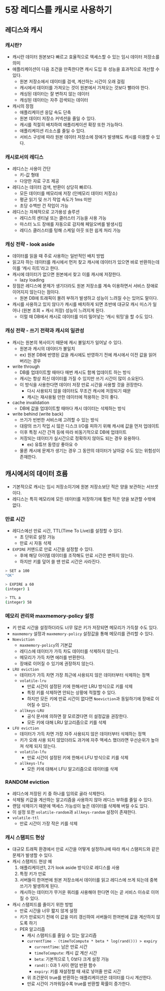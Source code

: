 # 5장 레디스를 캐시로 사용하기
## 레디스와 캐시

### 캐시란?

- 캐시란 데이터 원본보다 빠르고 효율적으로 엑세스할 수 있는 임시 데이터 저장소를 의미
- 애플리케이션이 다음 조건을 만족한다면 캐시 도입 후 성능을 효과적으로 개선할 수 있다.
    - 원본 저장소에서 데이터를 검색, 계산하는 시간이 오래 걸림
    - 캐시에서 데이터를 가져오는 것이 원본에서 가져오는 것보다 빨라야 한다.
    - 캐싱된 데이터는 잘 변하지 않는 데이터
    - 캐싱된 데이터는 자주 검색되는 데이터
- 캐시의 장점
    - 애플리케이션 응답 속도 단축
    - 원본 데이터 저장소 커넥션을 줄일 수 있다.
    - 캐시를 적절히 배치하여 애플리케이션 확장 또한 가능하다.
    - 애플리케이션 리소스를 줄일 수 있다.
    - 서비스 구성에 따라 원본 데이터 저장소에 장애가 발생해도 캐시를 이용할 수 있다.

### 캐시로서의 레디스

- 레디스는 사용이 간단
    - 키-값 형태
    - 다양한 자료 구조 제공
- 레디스는 데이터 검색, 반환이 상당히 빠르다.
    - 모든 데이터를 메모리에 저장 (인메모리 데이터 저장소)
    - 평균 읽기 및 쓰기 작업 속도가 1ms 미만
    - 초당 수백만 건 작업이 가능
- 레디스는 자체적으로 고가용성 솔루션
    - 레디스의 센티널 또는 클러스터 기능을 사용 가능
    - 마스터 노드 장애를 자동으로 감지해 페일오버를 발생시킴
    - 레디스 클러스터를 텅해 스케일 아웃 또한 쉽게 처리 가능
### 캐싱 전략 - look aside

- 데이터를 읽을 때 주로 사용하는 일반적인 배치 방법
- 읽고자 하는 데이터를 캐시에서 먼저 찾고 캐시에 데이터가 있으면 바로 반환하는데 이를 ‘캐시 히트’라고 한다.
- 캐시에 데이터가 없으면 원본에서 찾고 이를 캐시에 저장한다.
  - lazy loading
- 장점은 레디스에 문제가 생기더라도 원본 저장소를 계속 이용하면서 서비스 장애로 이어지지 않는다는 점이다.
  - 원본 DB에 트래픽이 몰려 부하가 발생하고 성능이 느려질 수는 있어도 말이다.
- 캐시를 사용하고 있지 않다가 캐시를 배치하게 되면 초반에 대규모 캐시 미스가 일어나 (원본 조회 + 캐시 저장) 성능이 느려지게 된다.
  - 이럴 때 DB에서 캐시로 데이터를 미리 밀어넣는 ‘캐시 워밍’을 할 수도 있다.

### 캐싱 전략 - 쓰기 전략과 캐시의 일관성

- 캐시는 원본의 복사이기 때문에 캐시 불일치가 일어날 수 있다.
  - 원본과 캐시의 데이터가 불일치
  - ex) 원본 DB에 반영된 값을 캐시에도 반영하기 전에 캐시에서 이전 값을 읽어 버리는 경우
- write through
  - DB를 업데이트할 때마다 매번 캐시도 함께 업데이트 하는 방식
  - 캐시는 항상 최신 데이터를 가질 수 있지만 쓰기 시간이 많이 소요된다.
  - 이 방식을 사용한다면 데이터 저장 만료 시간을 사용할 것을 권장한다.
    - 다시 사용되지 않을 데이터도 무조건 캐시에 저장되기 때문
    - 캐시는 재사용될 만한 데이터에 적용하는 것이 좋다.
- cache invalidation
  - DB에 값을 업데이트할 때마다 캐시 데이터는 삭제하는 방식
- write behind (write back)
  - 쓰기가 빈번한 서비스에 고려할 수 있는 방식
  - 대량의 쓰기 작업 시 많은 디스크 I/O를 피하기 위해 캐시에 값을 먼저 업데이트
  - 이후 특정 시간 간격 등에 따라 비동기적으로 DB에 업데이트
  - 저장되는 데이터가 실시간으로 정확하지 않아도 되는 경우 유용하다.
    - ex) 유튜브 동영상 좋아요 수
  - 물론 캐시에 문제가 생기는 경우 그 동안의 데이터가 날아갈 수도 있는 위험성이 존재한다.

## 캐시에서의 데이터 흐름

- 기본적으로 캐시는 임시 저장소이기에 원본 저장소보단 적은 양을 보관하는 서브셋이다.
- 레디스는 특히 메모리에 모든 데이터를 저장하기에 훨씬 적은 양을 보관할 수밖에 없다.

### 만료 시간

- 레디스에선 만료 시간, TTL(Time To Live)를 설정할 수 있다.
  - 초 단위로 설정 가능
  - 만료 시 자동 삭제
- `EXPIRE` 커맨드로 만료 시간을 설정할 수 있다.
  - 후에 해당 아이템 데이터를 조작해도 만료 시간은 변하지 않는다.
  - 하지만 키를 덮어 쓸 땐 만료 시간은 사라진다.

```bash
> SET a 100
"OK"

> EXPIRE a 60
(integer) 1

> TTL a
(integer) 58
```

### 메모리 관리와 maxmemory-policy 설정

- 키 만료 시간을 설정하더라도 너무 많은 키가 저장되면 메모리가 가득찰 수도 있다.
- `maxmemory` 설정과 `maxmemory-policy` 설정값을 통해 메모리를 관리할 수 있다.
- `Noeviction`
  - `maxmemory-policy`의 기본값
  - 레디스에 데이터가 가득 차도 데이터를 삭제하지 않는다.
  - 메모리가 가득 차면 에러를 반환한다.
  - 장애로 이어질 수 있기에 권장하지 않는다.
- `LRU eviction`
  - 데이터가 가득 차면 가장 최근에 사용되지 않은 데이터부터 삭제하는 정책
  - `volatile-lru`
    - 만료 시간이 설정된 키에 한해서만 LRU 방식으로 키를 삭제
    - 특정 키를 삭제하면 안되는 상황에 적절할 수 있다.
    - 하지만 모든 키에 만료 시간이 없다면 `Noeviction`과 동일하기에 장애로 이어질 수 있다.
  - `allkeys-LRU`
    - 공식 문서에 의하면 잘 모르겠다면 이 설정값을 권장한다.
    - 모든 키에 대해 LRU 알고리즘으로 키를 삭제
- `LFU eviction`
  - 데이터가 가득 차면 가장 자주 사용되지 않은 데이터부터 삭제하는 정책
  - 키가 오래 사용 되지 않았더라도 과거에 자주 액세스 했더라면 우선순위가 높아져 삭제 되지 않는다.
  - `volatile-lfu`
    - 만료 시간이 설정된 키에 한해서 LFU 방식으로 키를 삭제
  - `allkeys-lfu`
    - 모든 키에 대해서 LFU 알고리즘으로 데이터를 삭제

### RANDOM eviction

- 레디스에 저장된 키 중 하나를 임의로 골라 삭제한다.
- 삭제될 키값을 계산하는 알고리즘을 사용하지 않아 레디스 부하를 줄일 수 있다.
- 랜덤 삭제이기 때문에 액세스 가능성이 높은 데이터를 삭제해 버릴 수도 있다.
- 이 설정 또한 `volatile-random`과 `allkeys-random` 설정이 존재한다.
- `volatile-ttl`
  - 만료 시간이 가장 작은 키를 삭제

### 캐시 스탬피드 현상

- 대규모 트래픽 환경에서 만료 시간을 어떻게 설정하냐에 따라 캐시 스탬피드와 같은 문제가 발생할 수 있다.
- 캐시 스탬피드 현상 예
  1. 애플리케이션1, 2가 look aside 방식으로 레디스를 사용
  2. 특정 키가 만료
  3. 서버들이 한꺼번에 원본 저장소에서 데이터를 읽고 레디스에 쓰게 되는데 중복 쓰기가 발생하게 된다.
  - 캐시하는 데이터가 무거운 쿼리를 사용해야 한다면 이는 곧 서비스 이슈로 이어질 수 있다.
- 캐시 스탬피드를 줄이기 위한 방법
  - 만료 시간을 너무 짧지 않게 설정
  - 키가 만료되기 전에 이 값을 미리 갱신하여 서버들이 한꺼번에 값을 계산하지 않도록 하기
  - PER 알고리즘
    - 캐시 스탬피드를 줄일 수 있는 알고리즘
    - `currentTime - (timeToCompute * beta * log(rand())) > expiry`
      - `currentTime`: 남은 만료 시간
      - `timeToCompute`: 캐시 값 계산 시간
      - `beta`: 기본적으로 1, 0보다 크게 설정 가능
      - `rand()`: 0과 1 사이 랜덤 반환 함수
      - `expiry`: 키를 재설정할 때 새로 넣어줄 만료 시간
    - 위 조건문이 true를 반환하는 애플리케이션은 데이터를 다시 계산한다.
    - 만료 시간이 가까워질수록 true를 반환할 확률이 증가한다.
